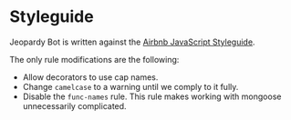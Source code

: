 # Styleguide

Jeopardy Bot is written against the [Airbnb JavaScript Styleguide](https://github.com/airbnb/javascript).

The only rule modifications are the following:

- Allow decorators to use cap names.
- Change `camelcase` to a warning until we comply to it fully.
- Disable the `func-names` rule. This rule makes working with mongoose unnecessarily complicated.
